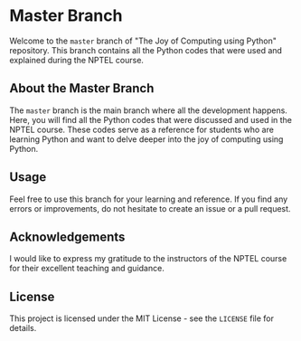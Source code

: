 # Master Branch

Welcome to the `master` branch of "The Joy of Computing using Python" repository. This branch contains all the Python codes that were used and explained during the NPTEL course.

## About the Master Branch

The `master` branch is the main branch where all the development happens. Here, you will find all the Python codes that were discussed and used in the NPTEL course. These codes serve as a reference for students who are learning Python and want to delve deeper into the joy of computing using Python.

## Usage

Feel free to use this branch for your learning and reference. If you find any errors or improvements, do not hesitate to create an issue or a pull request.

## Acknowledgements

I would like to express my gratitude to the instructors of the NPTEL course for their excellent teaching and guidance.

## License

This project is licensed under the MIT License - see the `LICENSE` file for details.
